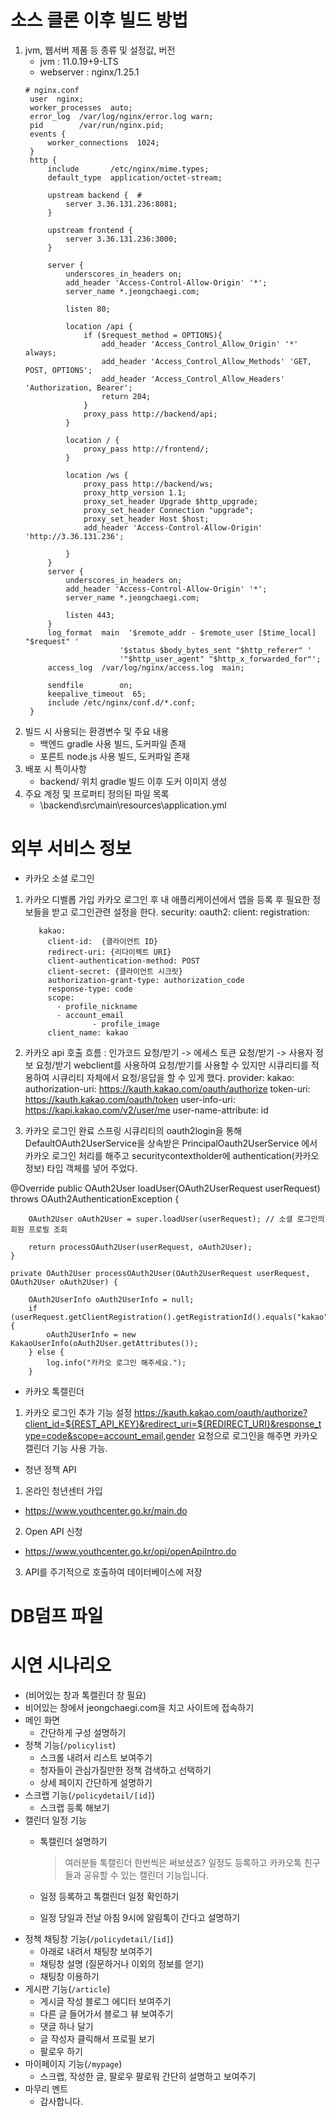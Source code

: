 # 소스 클론 이후 빌드 방법

1. jvm, 웹서버 제품 등 종류 및 설정값, 버전
   * jvm : 11.0.19+9-LTS
   * webserver : nginx/1.25.1
   ```
   # nginx.conf
    user  nginx;
    worker_processes  auto;
    error_log  /var/log/nginx/error.log warn;
    pid        /var/run/nginx.pid;
    events {
        worker_connections  1024;
    }
    http {
        include       /etc/nginx/mime.types;
        default_type  application/octet-stream;

        upstream backend {  #
            server 3.36.131.236:8081;
        }

        upstream frontend {
            server 3.36.131.236:3000;
        }

        server {
            underscores_in_headers on;
            add_header 'Access-Control-Allow-Origin' '*';
            server_name *.jeongchaegi.com;

            listen 80;

            location /api {
                if ($request_method = OPTIONS){
                    add_header 'Access_Control_Allow_Origin' '*' always;
                    add_header 'Access_Control_Allow_Methods' 'GET, POST, OPTIONS';
                    add_header 'Access_Control_Allow_Headers' 'Authorization, Bearer';
                    return 204;
                }
                proxy_pass http://backend/api;
            }

            location / {
                proxy_pass http://frontend/;
            }

            location /ws {
                proxy_pass http://backend/ws;
                proxy_http_version 1.1;
                proxy_set_header Upgrade $http_upgrade;
                proxy_set_header Connection "upgrade";
                proxy_set_header Host $host;
                add_header 'Access-Control-Allow-Origin' 'http://3.36.131.236';

            }
        }
        server {
            underscores_in_headers on;
            add_header 'Access-Control-Allow-Origin' '*';
            server_name *.jeongchaegi.com;

            listen 443;
        }
        log_format  main  '$remote_addr - $remote_user [$time_local] "$request" '
                        '$status $body_bytes_sent "$http_referer" '
                        '"$http_user_agent" "$http_x_forwarded_for"';
        access_log  /var/log/nginx/access.log  main;

        sendfile        on;
        keepalive_timeout  65;
        include /etc/nginx/conf.d/*.conf;
    }
   ```
2. 빌드 시 사용되는 환경변수 및 주요 내용
   * 백엔드 gradle 사용 빌드, 도커파일 존재
   * 포른트 node.js 사용 빌드, 도커파일 존재
3. 배포 시 특이사항
   * backend/ 위치 gradle 빌드 이후 도커 이미지 생성
4. 주요 계정 및 프로퍼티 정의된 파일 목록
   * \backend\src\main\resources\application.yml

# 외부 서비스 정보

* 카카오 소셜 로그인
1. 카카오 디벨롭 가입 
	카카오 로그인 후 내 애플리케이션에서 앱을 등록 후 필요한 정보들을 받고 로그인관련 설정을 한다.
  security:
    oauth2:
      client:
        registration:

          kakao:
            client-id:  {클라이언트 ID}
            redirect-uri: {리다이렉트 URI}
            client-authentication-method: POST
            client-secret: {클라이언트 시크릿}
            authorization-grant-type: authorization_code
            response-type: code
            scope:
              - profile_nickname
              - account_email
				      - profile_image
            client_name: kakao

2. 카카오 api 호출
	흐름 : 인가코드 요청/받기 -> 에세스 토큰 요청/받기 -> 사용자 정보 요청/받기
	webclient를 사용하여 요청/받기를 사용할 수 있지만 시큐리티를 적용하여
	시큐리티 자체에서 요청/응답을 할 수 있게 했다. 
					provider:
	          kakao:
	            authorization-uri: https://kauth.kakao.com/oauth/authorize
	            token-uri: https://kauth.kakao.com/oauth/token
	            user-info-uri: https://kapi.kakao.com/v2/user/me
	            user-name-attribute: id

3. 카카오 로그인 완료
	스프링 시큐리티의 oauth2login을 통해 DefaultOAuth2UserService을 상속받은 PrincipalOauth2UserService
에서 카카오 로그인 처리를 해주고 securitycontextholder에 authentication(카카오 정보) 타입 객체를 넣어 주었다.

@Override
    public OAuth2User loadUser(OAuth2UserRequest userRequest) throws OAuth2AuthenticationException {

        OAuth2User oAuth2User = super.loadUser(userRequest); // 소셜 로그인의 회원 프로필 조회

        return processOAuth2User(userRequest, oAuth2User);
    }

    private OAuth2User processOAuth2User(OAuth2UserRequest userRequest, OAuth2User oAuth2User) {

        OAuth2UserInfo oAuth2UserInfo = null;
        if (userRequest.getClientRegistration().getRegistrationId().equals("kakao")) {
            oAuth2UserInfo = new KakaoUserInfo(oAuth2User.getAttributes());
        } else {
            log.info("카카오 로그인 해주세요.");
        }


 * 카카오 톡캘린더
1. 카카오 로그인 추가 기능 설정
https://kauth.kakao.com/oauth/authorize?client_id=${REST_API_KEY}&redirect_uri=${REDIRECT_URI}&response_type=code&scope=account_email,gender
요청으로 로그인을 해주면 카카오 캘린더 기능 사용 가능.



* 청년 정책 API
1. 온라인 청년센터 가입
- https://www.youthcenter.go.kr/main.do

2. Open API 신청
- https://www.youthcenter.go.kr/opi/openApiIntro.do

3. API를 주기적으로 호출하여 데이터베이스에 저장



# DB덤프 파일

# 시연 시나리오

- (비어있는 창과 톡캘린더 창 필요)
- 비어있는 창에서 jeongchaegi.com을 치고 사이트에 접속하기
- 메인 화면
    - 간단하게 구성 설명하기
- 정책 기능(`/policylist`)
    - 스크롤 내려서 리스트 보여주기
    - 청자들이 관심가질만한 정책 검색하고 선택하기
    - 상세 페이지 간단하게 설명하기
- 스크랩 기능(`/policydetail/[id]`)
    - 스크랩 등록 해보기
- 캘린더 일정 기능
    - 톡캘린더 설명하기
        
        > 여러분들 톡캘린더 한번씩은 써보셨죠? 일정도 등록하고 카카오톡 친구들과 공유할 수 있는 캘린더 기능입니다.
        > 
    - 일정 등록하고 톡캘린더 일정 확인하기
    - 일정 당일과 전날 아침 9시에 알림톡이 간다고 설명하기
- 정책 채팅창 기능(`/policydetail/[id]`)
    - 아래로 내려서 채팅창 보여주기
    - 채팅창 설명 (질문하거나 이외의 정보를 얻기)
    - 채팅창 이용하기
- 게시판 기능(`/article`)
    - 게시글 작성 블로그 에디터 보여주기
    - 다른 글 들어가서 블로그 뷰 보여주기
    - 댓글 하나 달기
    - 글 작성자 클릭해서 프로필 보기
    - 팔로우 하기
- 마이페이지 기능(`/mypage`)
    - 스크랩, 작성한 글, 팔로우 팔로워 간단히 설명하고 보여주기
- 마무리 멘트
    - 감사합니다.
